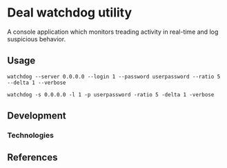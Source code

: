 # Deal watchdog utility

A console application which monitors treading activity in real-time and log suspicious behavior.

## Usage

```console
watchdog --server 0.0.0.0 --login 1 --password userpassword --ratio 5 --delta 1 --verbose
```

```console
watchdog -s 0.0.0.0 -l 1 -p userpassword -ratio 5 -delta 1 -verbose
```

## Development

### Technologies

## References

